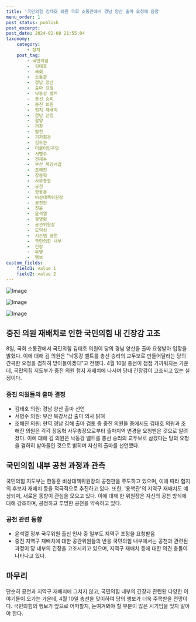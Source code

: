 ```yaml
---
title: '국민의힘 김태호 의원 국회 소통관에서 경남 양산 출마 요청에 응함'
menu_order: 1
post_status: publish
post_excerpt: 
post_date: 2024-02-08 21:55:04
taxonomy:
    category:
        - 정치
    post_tag:
        - 국민의힘
        -  김태호
        -  국회
        -  소통관
        -  경남 양산
        -  출마 요청
        -  낙동강 벨트
        -  총선 승리
        -  중진 의원
        -  험지 재배치
        -  경남 산청
        -  함양
        -  거창
        -  합천
        -  기자회견
        -  김두관
        -  더불어민주당
        -  서병수
        -  전재수
        -  부산 북강서갑
        -  조해진
        -  장동혁
        -  사무총장
        -  공천
        -  한동훈
        -  비상대책위원장
        -  공천판
        -  친윤
        -  윤석열
        -  정영환
        -  공관위원장
        -  도덕성
        -  시스템 공천
        -  국민의힘 내부
        -  긴장
        -  투명
        -  행보
custom_fields:
    field1: value 1
    field2: value 2
---
```


![Image](https://imgnews.pstatic.net/image/025/2024/02/08/0003340521_001_20240208203601060.jpg?type=w647)

![Image](https://imgnews.pstatic.net/image/025/2024/02/08/0003340521_002_20240208203601100.jpg?type=w647)

![Image](https://imgnews.pstatic.net/image/025/2024/02/08/0003340521_003_20240208203601138.jpg?type=w647)

## 중진 의원 재배치로 인한 국민의힘 내 긴장감 고조
8일, 국회 소통관에서 국민의힘 김태호 의원이 당의 경남 양산을 출마 요청받아 입장을 밝혔다. 이에 대해 김 의원은 "낙동강 벨트를 총선 승리의 교두보로 만들어달라는 당의 간곡한 요청을 겸허히 받아들이겠다"고 전했다. 4월 10일 총선이 점점 가까워지는 가운데, 국민의힘 지도부가 중진 의원 험지 재배치에 나서며 당내 긴장감이 고조되고 있는 실정이다. 
### 중진 의원들의 출마 결정
- 김태호 의원: 경남 양산 출마 선언
- 서병수 의원: 부산 북강서갑 출마 의사 밝혀
- 조해진 의원: 현역 경남 김해 출마 검토 중
중진 의원들 중에서도 김태호 의원과 조해진 의원은 각각 장동혁 사무총장으로부터 출마지역 변경을 요청받은 것으로 알려졌다. 이에 대해 김 의원은 낙동강 벨트를 총선 승리의 교두보로 삼겠다는 당의 요청을 겸허히 받아들인 것으로 밝히며 자신의 출마를 선언했다.
## 국민의힘 내부 공천 과정과 관측
국민의힘 지도부는 한동훈 비상대책위원장의 공천판을 주도하고 있으며, 이에 따라 험지의 후보자 재배치 등을 적극적으로 추진하고 있다. 또한, '용핵관'의 지역구 재배치도 예상되며, 새로운 동향이 관심을 모으고 있다. 이에 대해 한 위원장은 자신의 공천 방식에 대해 강조하며, 공정하고 투명한 공천을 약속하고 있다.
### 공천 관련 동향
- 윤석열 정부 국무위원 출신 인사 중 일부도 지역구 조정을 요청받음
- 중진 지역구 재배치에 대한 공관위원들의 반응
국민의힘 내부에서는 공천과 관련된 과정이 당 내부의 긴장을 고조시키고 있으며, 지역구 재배치 등에 대한 의견 충돌이 나타나고 있다.
## 마무리
단순히 공천과 지역구 재배치에 그치지 않고, 국민의힘 내부의 긴장과 관련된 다양한 이야기들이 오가는 가운데, 4월 10일 총선을 맞이하여 당의 행보가 더욱 주목받을 전망이다. 국민의힘의 행보가 앞으로 어떠할지, 눈여겨봐야 할 부분이 많은 시기임을 잊지 말아야 한다.
